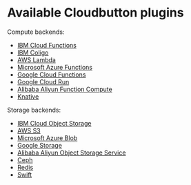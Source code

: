 # Available Cloudbutton plugins

Compute backends:

- [IBM Cloud Functions](compute/ibm_cf.md)
- [IBM Coligo](compute/ibm_cf.md)
- [AWS Lambda](compute/aws_lambda.md)
- [Microsoft Azure Functions](compute/azure_fa.md)
- [Google Cloud Functions](compute/gcp_functions.md)
- [Google Cloud Run](compute/gcp_run.md)
- [Alibaba Aliyun Function Compute](compute/aliyun_fc.md)
- [Knative](compute/knative.md)

Storage backends:

- [IBM Cloud Object Storage](storage/ibm_cos.md)
- [AWS S3](storage/aws_s3.md)
- [Microsoft Azure Blob](storage/azure_blob.md)
- [Google Storage](storage/google_storage.md)
- [Alibaba Aliyun Object Storage Service](storage/aliyun_oss.md)
- [Ceph](storage/ceph.md)
- [Redis](storage/redis.md)
- [Swift](storage/swift.md)
